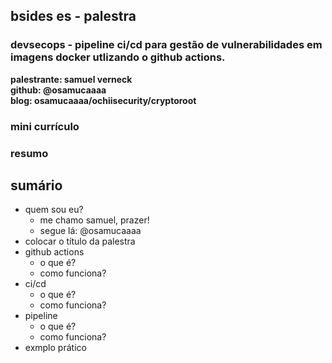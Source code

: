 ## bsides es - palestra
### devsecops - pipeline ci/cd para gestão de vulnerabilidades em imagens docker utlizando o github actions.

<b>palestrante: samuel verneck</b>
</br>
<b>github: @osamucaaaa</b>
</br>
<b>blog: osamucaaaa/ochiisecurity/cryptoroot</b>

### mini currículo

### resumo

## sumário

- quem sou eu?
  - me chamo samuel, prazer!
  - segue lá: @osamucaaaa
- colocar o título da palestra
- github actions
  - o que é?
  -  como funciona?
- ci/cd
  - o que é?
  -  como funciona?
- pipeline
  - o que é?
  -  como funciona?
- exmplo prático

